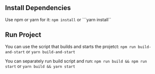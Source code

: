 ## Install Dependencies
Use npm or yarn for it: 
```npm install``` or ```yarn install``

## Run Project
You can use the script that builds and starts the projetct:
```npm run build-and-start```
or
```yarn build-and-start```

You can separately run build script and run:
```npm run build && npm run start``` 
or
```yarn build && yarn start```

